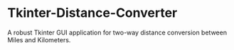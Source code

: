 # Tkinter-Distance-Converter
A robust Tkinter GUI application for two-way distance conversion between Miles and Kilometers.
